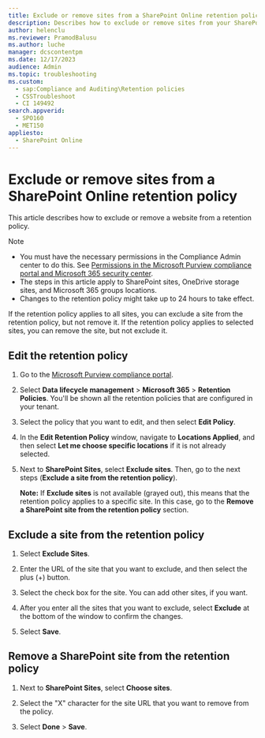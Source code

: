 ```yaml
---
title: Exclude or remove sites from a SharePoint Online retention policy
description: Describes how to exclude or remove sites from your SharePoint Online retention policy.
author: helenclu
ms.reviewer: PramodBalusu
ms.author: luche
manager: dcscontentpm
ms.date: 12/17/2023
audience: Admin
ms.topic: troubleshooting
ms.custom: 
  - sap:Compliance and Auditing\Retention policies
  - CSSTroubleshoot
  - CI 149492
search.appverid: 
  - SPO160
  - MET150
appliesto: 
  - SharePoint Online
---
```


# Exclude or remove sites from a SharePoint Online retention policy

This article describes how to exclude or remove a website from a retention policy.

> [!NOTE]
> - You must have the necessary permissions in the Compliance Admin center to do this. See [Permissions in the Microsoft Purview compliance portal and Microsoft 365 security center](/microsoft-365/security/office-365-security/permissions-microsoft-365-compliance-security).
> - The steps in this article apply to SharePoint sites, OneDrive storage sites, and Microsoft 365 groups locations.  
> - Changes to the retention policy might take up to 24 hours to take effect.  

If the retention policy applies to all sites, you can exclude a site from the retention policy, but not remove it. If the retention policy applies to selected sites, you can remove the site, but not exclude it.

## Edit the retention policy

1. Go to the [Microsoft Purview compliance portal](https://go.microsoft.com/fwlink/p/?linkid=2077149). 

1. Select **Data lifecycle management** > **Microsoft 365** > **Retention Policies**. You'll be shown all the retention policies that are configured in your tenant.  

1. Select the policy that you want to edit, and then select **Edit Policy**.

1. In the **Edit Retention Policy** window, navigate to **Locations Applied**, and then select **Let me choose specific locations** if it is not already selected.

1. Next to **SharePoint Sites**, select **Exclude sites**. Then, go to the next steps (**Exclude a site from the retention policy**).

    **Note:** If **Exclude sites** is not available (grayed out), this means that the retention policy applies to a specific site. In this case, go to the **Remove a SharePoint site from the retention policy** section.

## Exclude a site from the retention policy

1. Select **Exclude Sites**.

1. Enter the URL of the site that you want to exclude, and then select the plus (+) button.

1. Select the check box for the site. You can add other sites, if you want.

1. After you enter all the sites that you want to exclude, select **Exclude** at the bottom of the window to confirm the changes.

1. Select **Save**.

## Remove a SharePoint site from the retention policy

1. Next to **SharePoint Sites**, select **Choose sites**.

1. Select the "X" character for the site URL that you want to remove from the policy.  

1. Select **Done** > **Save**.
